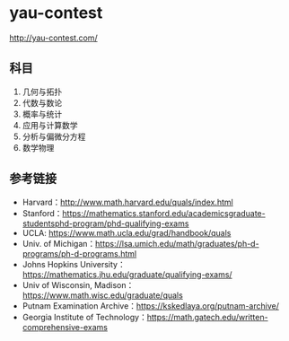 # yau-contest

http://yau-contest.com/

## 科目

1. 几何与拓扑
2. 代数与数论
3. 概率与统计
4. 应用与计算数学
5. 分析与偏微分方程
6. 数学物理

## 参考链接

* Harvard：http://www.math.harvard.edu/quals/index.html
* Stanford：https://mathematics.stanford.edu/academicsgraduate-studentsphd-program/phd-qualifying-exams
* UCLA: https://www.math.ucla.edu/grad/handbook/quals
* Univ. of Michigan：https://lsa.umich.edu/math/graduates/ph-d-programs/ph-d-programs.html
* Johns Hopkins University：https://mathematics.jhu.edu/graduate/qualifying-exams/
* Univ of Wisconsin, Madison：https://www.math.wisc.edu/graduate/quals
* Putnam Examination Archive：https://kskedlaya.org/putnam-archive/
* Georgia Institute of Technology：https://math.gatech.edu/written-comprehensive-exams
